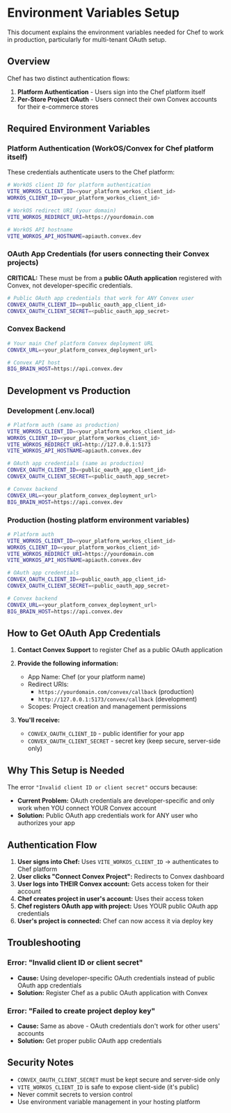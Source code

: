 # Environment Variables Setup

This document explains the environment variables needed for Chef to work in production, particularly for multi-tenant OAuth setup.

## Overview

Chef has two distinct authentication flows:

1. **Platform Authentication** - Users sign into the Chef platform itself
2. **Per-Store Project OAuth** - Users connect their own Convex accounts for their e-commerce stores

## Required Environment Variables

### Platform Authentication (WorkOS/Convex for Chef platform itself)

These credentials authenticate users to the Chef platform:

```bash
# WorkOS client ID for platform authentication
VITE_WORKOS_CLIENT_ID=<your_platform_workos_client_id>
WORKOS_CLIENT_ID=<your_platform_workos_client_id>

# WorkOS redirect URI (your domain)
VITE_WORKOS_REDIRECT_URI=https://yourdomain.com

# WorkOS API hostname
VITE_WORKOS_API_HOSTNAME=apiauth.convex.dev
```

### OAuth App Credentials (for users connecting their Convex projects)

**CRITICAL:** These must be from a **public OAuth application** registered with Convex, not developer-specific credentials.

```bash
# Public OAuth app credentials that work for ANY Convex user
CONVEX_OAUTH_CLIENT_ID=<public_oauth_app_client_id>
CONVEX_OAUTH_CLIENT_SECRET=<public_oauth_app_secret>
```

### Convex Backend

```bash
# Your main Chef platform Convex deployment URL
CONVEX_URL=<your_platform_convex_deployment_url>

# Convex API host
BIG_BRAIN_HOST=https://api.convex.dev
```

## Development vs Production

### Development (.env.local)
```bash
# Platform auth (same as production)
VITE_WORKOS_CLIENT_ID=<your_platform_workos_client_id>
WORKOS_CLIENT_ID=<your_platform_workos_client_id>
VITE_WORKOS_REDIRECT_URI=http://127.0.0.1:5173
VITE_WORKOS_API_HOSTNAME=apiauth.convex.dev

# OAuth app credentials (same as production)
CONVEX_OAUTH_CLIENT_ID=<public_oauth_app_client_id>
CONVEX_OAUTH_CLIENT_SECRET=<public_oauth_app_secret>

# Convex backend
CONVEX_URL=<your_platform_convex_deployment_url>
BIG_BRAIN_HOST=https://api.convex.dev
```

### Production (hosting platform environment variables)
```bash
# Platform auth
VITE_WORKOS_CLIENT_ID=<your_platform_workos_client_id>
WORKOS_CLIENT_ID=<your_platform_workos_client_id>
VITE_WORKOS_REDIRECT_URI=https://yourdomain.com
VITE_WORKOS_API_HOSTNAME=apiauth.convex.dev

# OAuth app credentials
CONVEX_OAUTH_CLIENT_ID=<public_oauth_app_client_id>
CONVEX_OAUTH_CLIENT_SECRET=<public_oauth_app_secret>

# Convex backend
CONVEX_URL=<your_platform_convex_deployment_url>
BIG_BRAIN_HOST=https://api.convex.dev
```

## How to Get OAuth App Credentials

1. **Contact Convex Support** to register Chef as a public OAuth application
2. **Provide the following information:**
   - App Name: Chef (or your platform name)
   - Redirect URIs:
     - `https://yourdomain.com/convex/callback` (production)
     - `http://127.0.0.1:5173/convex/callback` (development)
   - Scopes: Project creation and management permissions

3. **You'll receive:**
   - `CONVEX_OAUTH_CLIENT_ID` - public identifier for your app
   - `CONVEX_OAUTH_CLIENT_SECRET` - secret key (keep secure, server-side only)

## Why This Setup is Needed

The error `"Invalid client ID or client secret"` occurs because:

- **Current Problem:** OAuth credentials are developer-specific and only work when YOU connect YOUR Convex account
- **Solution:** Public OAuth app credentials work for ANY user who authorizes your app

## Authentication Flow

1. **User signs into Chef:** Uses `VITE_WORKOS_CLIENT_ID` → authenticates to Chef platform
2. **User clicks "Connect Convex Project":** Redirects to Convex dashboard
3. **User logs into THEIR Convex account:** Gets access token for their account
4. **Chef creates project in user's account:** Uses their access token
5. **Chef registers OAuth app with project:** Uses YOUR public OAuth app credentials
6. **User's project is connected:** Chef can now access it via deploy key

## Troubleshooting

### Error: "Invalid client ID or client secret"
- **Cause:** Using developer-specific OAuth credentials instead of public OAuth app credentials
- **Solution:** Register Chef as a public OAuth application with Convex

### Error: "Failed to create project deploy key"
- **Cause:** Same as above - OAuth credentials don't work for other users' accounts
- **Solution:** Get proper public OAuth app credentials

## Security Notes

- `CONVEX_OAUTH_CLIENT_SECRET` must be kept secure and server-side only
- `VITE_WORKOS_CLIENT_ID` is safe to expose client-side (it's public)
- Never commit secrets to version control
- Use environment variable management in your hosting platform
